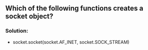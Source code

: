 ## Which of the following functions creates a socket object?

### Solution: 
* socket.socket(socket.AF_INET, socket.SOCK_STREAM)